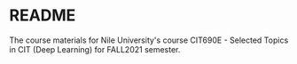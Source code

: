 # README

The course materials for Nile University's course CIT690E - Selected Topics in CIT (Deep Learning) for FALL2021 semester.
